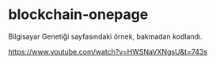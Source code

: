 # blockchain-onepage

Bilgisayar Genetiği sayfasındaki örnek, bakmadan kodlandı.

https://www.youtube.com/watch?v=HWSNaVXNgsU&t=743s
